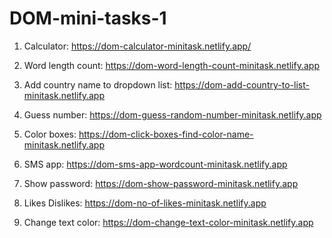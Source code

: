 # DOM-mini-tasks-1

1. Calculator:  https://dom-calculator-minitask.netlify.app/
2. Word length count:  https://dom-word-length-count-minitask.netlify.app
3. Add country name to dropdown list:  https://dom-add-country-to-list-minitask.netlify.app
4. Guess number:  https://dom-guess-random-number-minitask.netlify.app
5. Color boxes:  https://dom-click-boxes-find-color-name-minitask.netlify.app

7. SMS app:  https://dom-sms-app-wordcount-minitask.netlify.app
8. Show password:  https://dom-show-password-minitask.netlify.app
9. Likes Dislikes:  https://dom-no-of-likes-minitask.netlify.app

11. Change text color:  https://dom-change-text-color-minitask.netlify.app
